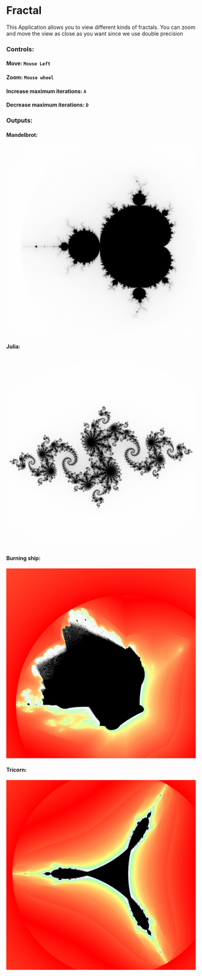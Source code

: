 # Fractal
This Application allows you to view different kinds of fractals.
You can zoom and move the view as close as you want since we use double precision

### Controls:
#### Move: ```Mouse Left```
#### Zoom: ```Mouse wheel```
#### Increase maximum iterations: ```A```
#### Decrease maximum iterations: ```D```

### Outputs:
#### Mandelbrot:
![alt text](examples/mandelbrot.jpg)
#### Julia:
![alt text](examples/julia.jpg)
#### Burning ship:
![alt text](examples/burning_ship.jpg)
#### Tricorn:
![alt text](examples/tricorn.jpg)
